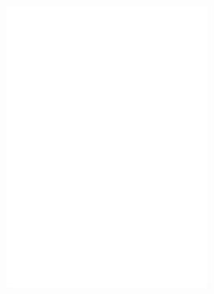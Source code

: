 <div>
    <picture align="center">
        <img src="https://github.com/tywysocki/tywysocki/blob/main/metrics.plugin.topics.icons.svg" align="top" alt="Starred Topics" width="400">
    </picture>
    <picture align="right">
        <img src="https://github.com/tywysocki/tywysocki/blob/main/metrics.plugin.languages.details.svg" align="top" alt="Languages" width="400">
    </picture>
    <picture align="left">
        <img src="https://github.com/tywysocki/tywysocki/blob/main/metrics.plugin.leetcode.svg" align="top" alt="Metrics" width=400">
    </picture>
    <picture align="left">
        <img src="https://github.com/tywysocki/tywysocki/blob/main/metrics.plugin.code.svg" align="top" alt="Metrics" width=400">
    </picture>
    
</div>
